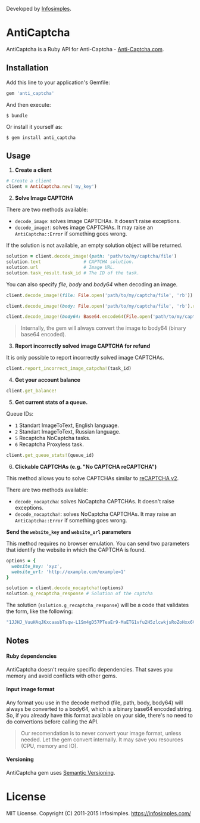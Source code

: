 Developed by [Infosimples](https://infosimples.com).

# AntiCaptcha

AntiCaptcha is a Ruby API for Anti-Captcha - [Anti-Captcha.com](http://getcaptchasolution.com/ipuz16klxh).

## Installation

Add this line to your application's Gemfile:

```ruby
gem 'anti_captcha'
```

And then execute:

    $ bundle

Or install it yourself as:

    $ gem install anti_captcha

## Usage

1. **Create a client**

  ```ruby
  # Create a client
  client = AntiCaptcha.new('my_key')
  ```

2. **Solve Image CAPTCHA**

  There are two methods available:

  - `decode_image`: solves image CAPTCHAs. It doesn't raise exceptions.
  - `decode_image!`: solves image CAPTCHAs. It may raise an `AntiCaptcha::Error` if something goes wrong.

  If the solution is not available, an empty solution object will be returned.

  ```ruby
  solution = client.decode_image!(path: 'path/to/my/captcha/file')
  solution.text                # CAPTCHA solution.
  solution.url                 # Image URL.
  solution.task_result.task_id # The ID of the task.
  ```

  You can also specify *file*, *body* and *body64* when decoding an image.

  ```ruby
  client.decode_image!(file: File.open('path/to/my/captcha/file', 'rb'))

  client.decode_image!(body: File.open('path/to/my/captcha/file', 'rb').read)

  client.decode_image!(body64: Base64.encode64(File.open('path/to/my/captcha/file', 'rb').read))
  ```

  > Internally, the gem will always convert the image to body64 (binary base64 encoded).

3. **Report incorrectly solved image CAPTCHA for refund**

  It is only possible to report incorrectly solved image CAPTCHAs.

  ```ruby
  client.report_incorrect_image_catpcha!(task_id)
  ```

4. **Get your account balance**

  ```ruby
  client.get_balance!
  ```

5. **Get current stats of a queue.**

  Queue IDs:
  - `1` Standart ImageToText, English language.
  - `2` Standart ImageToText, Russian language.
  - `5` Recaptcha NoCaptcha tasks.
  - `6` Recaptcha Proxyless task.

  ```ruby
  client.get_queue_stats!(queue_id)
  ```

6. **Clickable CAPTCHAs (e.g. "No CAPTCHA reCAPTCHA")**

  This method allows you to solve CAPTCHAs similar to
  [reCAPTCHA v2](https://support.google.com/recaptcha/?hl=en#6262736).

  There are two methods available:

  - `decode_nocaptcha`: solves NoCaptcha CAPTCHAs. It doesn't raise exceptions.
  - `decode_nocaptcha!`: solves NoCaptcha CAPTCHAs. It may raise an `AntiCaptcha::Error` if something goes wrong.

  **Send the `website_key` and `website_url` parameters**

  This method requires no browser emulation. You can send two parameters that
  identify the website in which the CAPTCHA is found.

  ```ruby
  options = {
    website_key: 'xyz',
    website_url: 'http://example.com/example=1'
  }

  solution = client.decode_nocaptcha!(options)
  solution.g_recaptcha_response # Solution of the captcha
  ```

  The solution (`solution.g_recaptcha_response`) will be a code that validates
  the form, like the following:

  ```ruby
  "1JJHJ_VuuHAqJKxcaasbTsqw-L1Sm4gD57PTeaEr9-MaETG1vfu2H5zlcwkjsRoZoHxx6V9yUDw8Ig-hYD8kakmSnnjNQd50w_Y_tI3aDLp-s_7ZmhH6pcaoWWsid5hdtMXyvrP9DscDuCLBf7etLle8caPWSaYCpAq9DOTtj5NpSg6-OeCJdGdkjsakFUMeGeqmje87wSajcjmdjl_w4XZBY2zy8fUH6XoAGZ6AeCTulIljBQDObQynKDd-rutPvKNxZasDk-LbhTfw508g1lu9io6jnvm3kbAdnkfZ0x0PkGiUMHU7hnuoW6bXo2Yn_Zt5tDWL7N7wFtY6B0k7cTy73f8er508zReOuoyz2NqL8smDCmcJu05ajkPGt20qzpURMwHaw"
  ```

## Notes

#### Ruby dependencies

AntiCaptcha doesn't require specific dependencies. That saves you memory and
avoid conflicts with other gems.

#### Input image format

Any format you use in the decode method (file, path, body, body64) will always
be converted to a body64, which is a binary base64 encoded string. So, if you
already have this format available on your side, there's no need to do
convertions before calling the API.

> Our recomendation is to never convert your image format, unless needed. Let
> the gem convert internally. It may save you resources (CPU, memory and IO).

#### Versioning

AntiCaptcha gem uses [Semantic Versioning](http://semver.org/).

# License

MIT License. Copyright (C) 2011-2015 Infosimples. https://infosimples.com/

